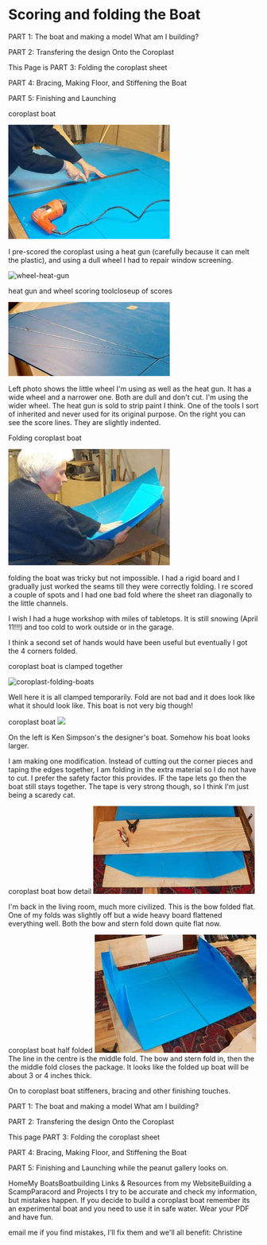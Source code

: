 # Scoring and folding the Boat

PART 1: The boat and making a model What am I building?

PART 2: Transfering the design Onto the Coroplast

This Page is PART 3: Folding the coroplast sheet

PART 4: Bracing, Making Floor, and Stiffening the Boat

PART 5: Finishing and Launching

coroplast boat

![scoring-coroplast](./scoring-coroplast.jpg)

I pre-scored the coroplast using a heat gun (carefully because it can melt the plastic), and using a dull wheel I had to repair window screening.

![wheel-heat-gun](./wheel-heat-gun.jgp)

heat gun and wheel scoring toolcloseup of scores

![scoring-closeup](./scoring-closeup.jpg)

Left photo shows the little wheel I'm using as well as the heat gun. It has a wide wheel and a narrower one. Both are dull and don't cut. I'm using the wider wheel. The heat gun is sold to strip paint I think. One of the tools I sort of inherited and never used for its original purpose. On the right you can see the score lines. They are slightly indented.

Folding coroplast boat

![folding](./folding.jpg)

folding the boat was tricky but not impossible. I had a rigid board and I gradually just worked the seams till they were correctly folding. I re scored a couple of spots and I had one bad fold where the sheet ran diagonally to the little channels.

I wish I had a huge workshop with miles of tabletops. It is still snowing (April 11!!!) and too cold to work outside or in the garage.

I think a second set of hands would have been useful but eventually I got the 4 corners folded.

coroplast boat is clamped together

![coroplast-folding-boats](./coroplast-folding-boats.jpg)

Well here it is all clamped temporarily. Fold are not bad and it does look like what it should look like. This boat is not very big though!


coroplast boat
![](./coroplast-folding-boats.jpg)

On the left is Ken Simpson's the designer's boat. Somehow his boat looks larger.

I am making one modification. Instead of cutting out the corner pieces and taping the edges together, I am folding in the extra material so I do not have to cut. I prefer the safety factor this provides. IF the tape lets go then the boat still stays together. The tape is very strong though, so I think I'm just being a scaredy cat.


coroplast boat bow detail
![coroplast-folding-boat-bow](./coroplast-folding-boat-bow.jpg)

I'm back in the living room, much more civilized. This is the bow folded flat. One of my folds was slightly off but a wide heavy board flattened everything well. Both the bow and stern fold down quite flat now.


coroplast boat half folded
![coroplast-folding-boat-folded](./coroplast-folding-boat-folded.jpg)
The line in the centre is the middle fold. The bow and stern fold in, then the the middle fold closes the package. It looks like the folded up boat will be about 3 or 4 inches thick.

On to coroplast boat stiffeners, bracing and other finishing touches.

PART 1: The boat and making a model What am I building?

PART 2: Transfering the design Onto the Coroplast

This page PART 3: Folding the coroplast sheet

PART 4: Bracing, Making Floor, and Stiffening the Boat

PART 5: Finishing and Launching while the peanut gallery looks on.

HomeMy BoatsBoatbuilding Links & Resources from my WebsiteBuilding a ScampParacord and Projects
I try to be accurate and check my information, but mistakes happen. If you decide to build a coroplast boat remember its an experimental boat and you need to use it in safe water. Wear your PDF and have fun.

email me if you find mistakes, I'll fix them and we'll all benefit: Christine
